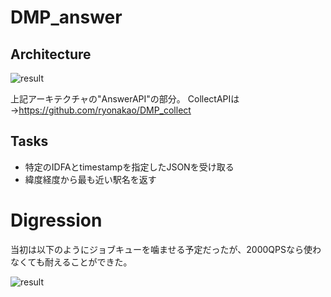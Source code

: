# DMP_answer

## Architecture

![result](https://github.com/ryonakao/DMP_answer/blob/master/media/architectureB.png)

上記アーキテクチャの"AnswerAPI"の部分。
CollectAPIは→https://github.com/ryonakao/DMP_collect

## Tasks

- 特定のIDFAとtimestampを指定したJSONを受け取る
- 緯度経度から最も近い駅名を返す

# Digression

当初は以下のようにジョブキューを噛ませる予定だったが、2000QPSなら使わなくても耐えることができた。

![result](https://github.com/ryonakao/DMP_answer/blob/master/media/architectureA.png)
